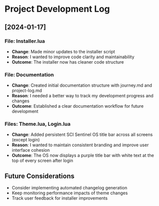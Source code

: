 # Project Development Log

## [2024-01-17]
### File: Installer.lua
- **Change**: Made minor updates to the installer script
- **Reason**: I wanted to improve code clarity and maintainability
- **Outcome**: The installer now has cleaner code structure

### File: Documentation
- **Change**: Created initial documentation structure with journey.md and project-log.md
- **Reason**: I needed a better way to track my development progress and changes
- **Outcome**: Established a clear documentation workflow for future development

### Files: Theme.lua, Login.lua
- **Change**: Added persistent SCI Sentinel OS title bar across all screens (except login)
- **Reason**: I wanted to maintain consistent branding and improve user interface cohesion
- **Outcome**: The OS now displays a purple title bar with white text at the top of every screen after login

## Future Considerations
- Consider implementing automated changelog generation
- Keep monitoring performance impacts of theme changes
- Track user feedback for installer improvements
